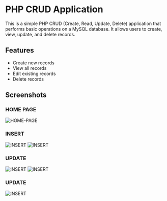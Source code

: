 # PHP CRUD Application

This is a simple PHP CRUD (Create, Read, Update, Delete) application that performs basic operations on a MySQL database. It allows users to create, view, update, and delete records.

## Features

- Create new records
- View all records
- Edit existing records
- Delete records

## Screenshots

### HOME PAGE
![HOME-PAGE](https://github.com/RasanjaliHerath/PHP_CRUD-Application/Login.png)

### INSERT
![INSERT](images/2.png)
![INSERT](images/login.png)

### UPDATE
![INSERT](images/update1.png)
![INSERT](images/updated.png)

### UPDATE
![INSERT](images/delete.png)

